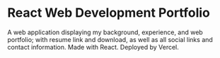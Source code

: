 # React Web Development Portfolio

A web application displaying my background, experience, and web portfolio; with resume link and download, as well as all social links and contact information. Made with React. Deployed by Vercel.
